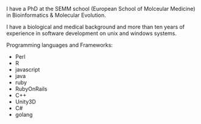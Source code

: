I have a PhD at the SEMM school (European School of Molceular Medicine) in Bioinformatics & Molecular Evolution.

I have a biological and medical background and more than ten years of experience in software development on unix and windows systems.

Programming languages and Frameworks:

 * Perl
 * R
 * javascript
 * java
 * ruby
 * RubyOnRails
 * C++
 * Unity3D
 * C#
 * golang
   
<!---
tucano/tucano is a ✨ special ✨ repository because its `README.md` (this file) appears on your GitHub profile.
You can click the Preview link to take a look at your changes.
--->
